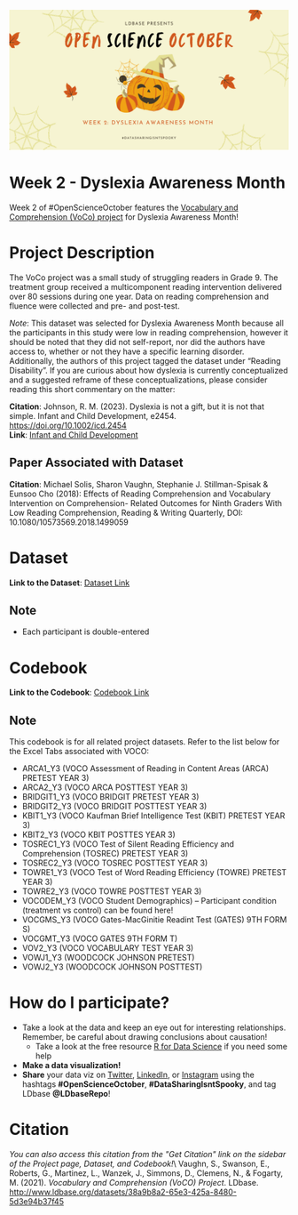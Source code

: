 ![Alt Text](Open%20Science%20October%20Week%202%20Banner.png)
# Week 2 - Dyslexia Awareness Month
Week 2 of #OpenScienceOctober features the [Vocabulary and Comprehension (VoCo) project](https://www.ldbase.org/datasets/38a9b8a2-65e3-425a-8480-5d3e94b37f45) for Dyslexia Awareness Month!

# Project Description
The VoCo project was a small study of struggling readers in Grade 9. The treatment group received a multicomponent reading intervention delivered over 80 sessions during one year. Data on reading comprehension and fluence were collected and pre- and post-test. 

*Note*: This dataset was selected for Dyslexia Awareness Month because all the participants in this study were low in reading comprehension, however it should be noted that they did not self-report, nor did the authors have access to, whether or not they have a specific learning disorder. Additionally, the authors of this project tagged the dataset under “Reading Disability”. If you are curious about how dyslexia is currently conceptualized and a suggested reframe of these conceptualizations, please consider reading this short commentary on the matter:

**Citation**: Johnson, R. M. (2023). Dyslexia is not a gift, but it is not that simple. Infant and Child Development, e2454. https://doi.org/10.1002/icd.2454 \
**Link**: [Infant and Child Development](https://onlinelibrary.wiley.com/doi/full/10.1002/icd.2454)

## Paper Associated with Dataset
**Citation**: Michael Solis, Sharon Vaughn, Stephanie J. Stillman-Spisak & Eunsoo Cho (2018): Effects of Reading Comprehension and Vocabulary Intervention on Comprehension- Related Outcomes for Ninth Graders With Low Reading Comprehension, Reading & Writing Quarterly, DOI: 10.1080/10573569.2018.1499059

# Dataset
**Link to the Dataset**: [Dataset Link](https://www.ldbase.org/datasets/38a9b8a2-65e3-425a-8480-5d3e94b37f45)

## Note
- Each participant is double-entered

# Codebook
**Link to the Codebook**: [Codebook Link](https://www.ldbase.org/documents/bc140037-9e63-4e52-90b7-2ba33496101b)

## Note
This codebook is for all related project datasets. Refer to the list below for the Excel Tabs associated with VOCO:
- ARCA1_Y3 (VOCO Assessment of Reading in Content Areas (ARCA) PRETEST YEAR 3)
- ARCA2_Y3 (VOCO ARCA POSTTEST YEAR 3)
- BRIDGIT1_Y3 (VOCO BRIDGIT PRETEST YEAR 3)
- BRIDGIT2_Y3 (VOCO BRIDGIT POSTTEST YEAR 3)
- KBIT1_Y3 (VOCO Kaufman Brief Intelligence Test (KBIT) PRETEST YEAR 3)
- KBIT2_Y3 (VOCO KBIT POSTTES YEAR 3)
- TOSREC1_Y3 (VOCO Test of Silent Reading Efficiency and Comprehension (TOSREC) PRETEST YEAR 3)
- TOSREC2_Y3 (VOCO TOSREC POSTTEST YEAR 3)
- TOWRE1_Y3 (VOCO Test of Word Reading Efficiency (TOWRE) PRETEST YEAR 3)
- TOWRE2_Y3 (VOCO TOWRE POSTTEST YEAR 3)
- VOCODEM_Y3 (VOCO Student Demographics) – Participant condition (treatment vs control) can be found here!
- VOCGMS_Y3 (VOCO Gates-MacGinitie Readint Test (GATES) 9TH FORM S)
- VOCGMT_Y3 (VOCO GATES 9TH FORM T)
- VOV2_Y3 (VOCO VOCABULARY TEST YEAR 3)
- VOWJ1_Y3 (WOODCOCK JOHNSON PRETEST)
- VOWJ2_Y3 (WOODCOCK JOHNSON POSTTEST)

# How do I participate?
-  Take a look at the data and keep an eye out for interesting relationships. Remember, be careful about drawing conclusions about causation!
   -  Take a look at the free resource [R for Data Science](https://r4ds.hadley.nz/) if you need some help
- **Make a data visualization!**
- **Share** your data viz on [Twitter](https://twitter.com/LDbaseRepo), [LinkedIn](https://www.linkedin.com/company/ldbaserepo/?viewAsMember=true), or [Instagram](https://www.instagram.com/ldbaserepo/) using the hashtags **#OpenScienceOctober**, **#DataSharingIsntSpooky**, and tag LDbase **@LDbaseRepo**!

# Citation
*You can also access this citation from the "Get Citation" link on the sidebar of the Project page, Dataset, and Codebook!*\ 
Vaughn, S., Swanson, E., Roberts, G., Martinez, L., Wanzek, J., Simmons, D., Clemens, N., & Fogarty, M. (2021). *Vocabulary and Comprehension (VoCO) Project*. LDbase. http://www.ldbase.org/datasets/38a9b8a2-65e3-425a-8480-5d3e94b37f45
